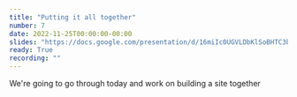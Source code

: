 ```yaml
---
title: "Putting it all together"
number: 7
date: 2022-11-25T00:00:00-00:00
slides: "https://docs.google.com/presentation/d/16miIc0UGVLDbKlSoBHTC3bLk78eb3AAqmhmWSQNdMzk/edit?usp=sharing"
ready: True
recording: ""
---
```


We're going to go through today and work on building a site together
